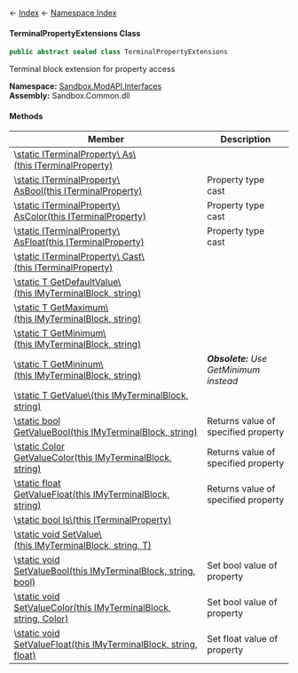 ← [Index](Api-Index) ← [Namespace Index](Namespace-Index)

#### TerminalPropertyExtensions Class

```csharp
public abstract sealed class TerminalPropertyExtensions
```

Terminal block extension for property access

**Namespace:** [Sandbox.ModAPI.Interfaces](Sandbox.ModAPI.Interfaces)  
**Assembly:** Sandbox.Common.dll

#### Methods

|Member|Description|
|---|---|
|\\[static ITerminalProperty\\<TValue> As\\<TValue>(this ITerminalProperty)](Sandbox.ModAPI.Interfaces.TerminalPropertyExtensions.As)||
|\\[static ITerminalProperty\\<bool> AsBool(this ITerminalProperty)](Sandbox.ModAPI.Interfaces.TerminalPropertyExtensions.AsBool)|Property type cast|
|\\[static ITerminalProperty\\<Color> AsColor(this ITerminalProperty)](Sandbox.ModAPI.Interfaces.TerminalPropertyExtensions.AsColor)|Property type cast|
|\\[static ITerminalProperty\\<float> AsFloat(this ITerminalProperty)](Sandbox.ModAPI.Interfaces.TerminalPropertyExtensions.AsFloat)|Property type cast|
|\\[static ITerminalProperty\\<TValue> Cast\\<TValue>(this ITerminalProperty)](Sandbox.ModAPI.Interfaces.TerminalPropertyExtensions.Cast)||
|\\[static T GetDefaultValue\\<T>(this IMyTerminalBlock, string)](Sandbox.ModAPI.Interfaces.TerminalPropertyExtensions.GetDefaultValue)||
|\\[static T GetMaximum\\<T>(this IMyTerminalBlock, string)](Sandbox.ModAPI.Interfaces.TerminalPropertyExtensions.GetMaximum)||
|\\[static T GetMinimum\\<T>(this IMyTerminalBlock, string)](Sandbox.ModAPI.Interfaces.TerminalPropertyExtensions.GetMinimum)||
|\\[static T GetMininum\\<T>(this IMyTerminalBlock, string)](Sandbox.ModAPI.Interfaces.TerminalPropertyExtensions.GetMininum)|_**Obsolete:** Use GetMinimum instead_|
|\\[static T GetValue\\<T>(this IMyTerminalBlock, string)](Sandbox.ModAPI.Interfaces.TerminalPropertyExtensions.GetValue)||
|\\[static bool GetValueBool(this IMyTerminalBlock, string)](Sandbox.ModAPI.Interfaces.TerminalPropertyExtensions.GetValueBool)|Returns value of specified property|
|\\[static Color GetValueColor(this IMyTerminalBlock, string)](Sandbox.ModAPI.Interfaces.TerminalPropertyExtensions.GetValueColor)|Returns value of specified property|
|\\[static float GetValueFloat(this IMyTerminalBlock, string)](Sandbox.ModAPI.Interfaces.TerminalPropertyExtensions.GetValueFloat)|Returns value of specified property|
|\\[static bool Is\\<TValue>(this ITerminalProperty)](Sandbox.ModAPI.Interfaces.TerminalPropertyExtensions.Is)||
|\\[static void SetValue\\<T>(this IMyTerminalBlock, string, T)](Sandbox.ModAPI.Interfaces.TerminalPropertyExtensions.SetValue)||
|\\[static void SetValueBool(this IMyTerminalBlock, string, bool)](Sandbox.ModAPI.Interfaces.TerminalPropertyExtensions.SetValueBool)|Set bool value of property|
|\\[static void SetValueColor(this IMyTerminalBlock, string, Color)](Sandbox.ModAPI.Interfaces.TerminalPropertyExtensions.SetValueColor)|Set bool value of property|
|\\[static void SetValueFloat(this IMyTerminalBlock, string, float)](Sandbox.ModAPI.Interfaces.TerminalPropertyExtensions.SetValueFloat)|Set float value of property|

